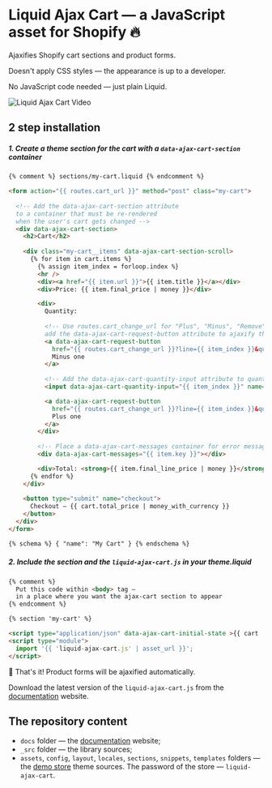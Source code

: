 # Liquid Ajax Cart — a JavaScript asset for Shopify :fire:

Ajaxifies Shopify cart sections and product forms.

Doesn't apply CSS styles — the appearance is up to a developer.

No JavaScript code needed — just plain Liquid. 

![Liquid Ajax Cart Video](https://liquid-ajax-cart.js.org/assets/images/readme.gif)

## 2 step installation

##### 1. Create a theme section for the cart with a `data-ajax-cart-section` container

```html
{% comment %} sections/my-cart.liquid {% endcomment %}

<form action="{{ routes.cart_url }}" method="post" class="my-cart">
  
  <!-- Add the data-ajax-cart-section attribute 
  to a container that must be re-rendered 
  when the user's cart gets changed -->
  <div data-ajax-cart-section>
    <h2>Cart</h2>
    
    <div class="my-cart__items" data-ajax-cart-section-scroll>
      {% for item in cart.items %}
        {% assign item_index = forloop.index %}
        <hr />  
        <div><a href="{{ item.url }}">{{ item.title }}</a></div>
        <div>Price: {{ item.final_price | money }}</div>

        <div>
          Quantity:
          
          <!-- Use routes.cart_change_url for "Plus", "Minus", "Remove" buttons,
          add the data-ajax-cart-request-button attribute to ajaxify them -->
          <a data-ajax-cart-request-button
            href="{{ routes.cart_change_url }}?line={{ item_index }}&quantity={{ item.quantity | minus: 1 }}" > 
            Minus one 
          </a>
          
          <!-- Add the data-ajax-cart-quantity-input attribute to quantity input fields -->
          <input data-ajax-cart-quantity-input="{{ item_index }}" name="updates[]" value="{{ item.quantity }}" type="number" />

          <a data-ajax-cart-request-button 
            href="{{ routes.cart_change_url }}?line={{ item_index }}&quantity={{ item.quantity | plus: 1 }}"> 
            Plus one 
          </a>
        </div>
        
        <!-- Place a data-ajax-cart-messages container for error messages -->
        <div data-ajax-cart-messages="{{ item.key }}"></div>

        <div>Total: <strong>{{ item.final_line_price | money }}</strong></div>
      {% endfor %}
    </div>
    
    <button type="submit" name="checkout">
      Checkout — {{ cart.total_price | money_with_currency }}
    </button> 
  </div>
</form>

{% schema %} { "name": "My Cart" } {% endschema %}
```

##### 2. Include the section and the `liquid-ajax-cart.js` in your theme.liquid 
```html
{% comment %}
  Put this code within <body> tag —
  in a place where you want the ajax-cart section to appear
{% endcomment %}

{% section 'my-cart' %}

<script type="application/json" data-ajax-cart-initial-state >{{ cart | json }}</script>
<script type="module">
  import '{{ 'liquid-ajax-cart.js' | asset_url }}';
</script>
```

:tada: That's it! Product forms will be ajaxified automatically.

Download the latest version of the `liquid-ajax-cart.js` from the [documentation](https://liquid-ajax-cart.js.org) website.

## The repository content

 * `docs` folder — the [documentation](https://liquid-ajax-cart.js.org) website;
 * `_src` folder — the library sources;
 * `assets`, `config`, `layout`, `locales`, `sections`, `snippets`, `templates` folders — the [demo store](https://liquid-ajax-cart.myshopify.com) theme sources. The password of the store — `liquid-ajax-cart`.
